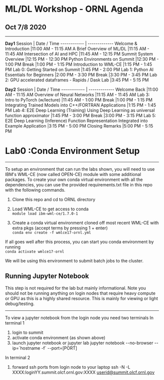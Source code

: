 
# ML/DL Workshop - ORNL Agenda
## Oct 7/8 2020
___

**Day1**
Session | Date / Time
------------ | -------------
Welcome & Introduction	|11:00 AM - 11:15 AM
A Brief Overview of ML/DL	|11:15 AM - 11:45 AM
Intersection of AI and HPC	|11:45 AM - 12:15 PM
Summit System Overview	|12:15 PM - 12:30 PM
Python Environments on Summit	|12:30 PM - 1:00 PM
Break	|1:00 PM - 1:15 PM
Introduction to WML-CE	|1:15 PM - 1:45 PM 
Lab 0: Getting Started on Summit	|1:45 PM - 2:00 PM
Lab 1: Python AI Essentials for Beginners	|2:00 PM - 3:30 PM
Break	|3:30 PM - 3:45 PM
Lab 2: GPU accelerated dataframes - Rapids / Dask Lab 	|3:45 PM - 5:15 PM
	
**Day2**
Session | Date / Time
------------ | -------------
Welcome Back	|11:00 AM - 11:15 AM
Overview of Neural Networks 	|11:15 AM - 11:45 AM
Lab 3: Intro to PyTorch (w/lecture)	|11:45 AM - 1:00 PM
Break	|1:00 PM - 1:15 PM
Integrating Trained Models into C++/FORTRAN Applications	|1:15 PM - 1:45 PM
Lab 4: E2E Deep Learning (Training) Using Deep Learning as universal function approximator	|1:45 PM - 3:00 PM
Break	|3:00 PM - 3:15 PM
Lab 5: E2E Deep Learning (Inference) Function Representation Integrated into Example Application	|3:15 PM - 5:00 PM
Closing Remarks	|5:00 PM - 5:15 PM


# Lab0 :Conda Environment Setup
___
To setup an environment that can run the labs shown, you will need to use IBM's WML-CE (now called OPEN-CE) module with some additional packages.  To create your own conda virtual environment with all the dependencies, you can use the provided requirements.txt file in this repo with the following commands.

1.  Clone this repo and cd to ORNL directory

2.  Load WML-CE to get access to conda<br>
`module load ibm-wml-ce/1.7.0-1`

3. Create a conda virtual environment cloned off most recent WML-CE with extra pkgs (accept terms by pressing 1 + enter) <br>
`conda env create -f wmlce17-ornl.yml`

If all goes well after this process, you can start you conda environment by running<br> `conda activate wmlce17-ornl`

We will be using this environment to submit batch jobs to the cluster.

## Running Jupyter Notebook
This step is not required for the lab but mainly informational.  Note you should not be running anything on login nodes that require heavy compute or GPU as this is a highly shared resource.  This is mainly for viewing or light debug/testing.
___
To view a jupyter notebook from the login node you need two terminals
In terminal 1 
1. login to summit
2. activate conda environment (as shown above)
3. launch jupyter notebook or jupyter lab 
jupyter notebook --no-browser --ip=\`hostname -f\` --port=[PORT]


In terminal 2 
1. forward ssh ports from login node to your laptop
ssh -N -L XXXX:loginYY.summit.olcf.ornl.gov:XXXX  userid@summit.olcf.ornl.gov

